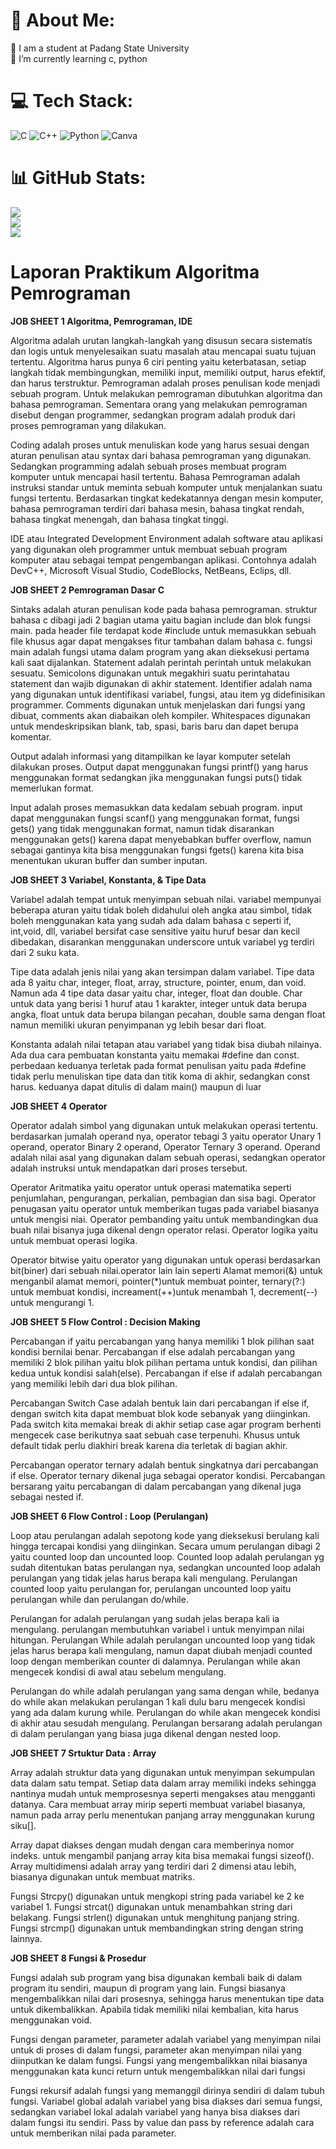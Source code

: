 # 💫 About Me:
🔭 I am a student at Padang State University<br>🌱 I’m currently learning c, python


# 💻 Tech Stack:
![C](https://img.shields.io/badge/c-%2300599C.svg?style=flat&logo=c&logoColor=white) ![C++](https://img.shields.io/badge/c++-%2300599C.svg?style=flat&logo=c%2B%2B&logoColor=white) ![Python](https://img.shields.io/badge/python-3670A0?style=flat&logo=python&logoColor=ffdd54) ![Canva](https://img.shields.io/badge/Canva-%2300C4CC.svg?style=flat&logo=Canva&logoColor=white)
# 📊 GitHub Stats:
![](https://github-readme-stats.vercel.app/api?username=makbarfauzan&theme=material-palenight&hide_border=true&include_all_commits=false&count_private=false)<br/>
![](https://github-readme-streak-stats.herokuapp.com/?user=makbarfauzan&theme=material-palenight&hide_border=true)<br/>
![](https://github-readme-stats.vercel.app/api/top-langs/?username=makbarfauzan&theme=material-palenight&hide_border=true&include_all_commits=false&count_private=false&layout=compact)


<!-- Proudly created with GPRM ( https://gprm.itsvg.in ) -->

# Laporan Praktikum Algoritma Pemrograman
**JOB SHEET 1 Algoritma, Pemrograman, IDE**

Algoritma adalah urutan langkah-langkah yang disusun secara sistematis dan logis untuk menyelesaikan suatu masalah atau mencapai suatu tujuan tertentu. Algoritma harus punya 6 ciri penting yaitu keterbatasan, setiap langkah tidak membingungkan, memiliki input, memiliki output, harus efektif, dan harus terstruktur. Pemrograman adalah proses penulisan kode menjadi sebuah program. Untuk melakukan pemrograman dibutuhkan algoritma dan bahasa pemrograman. Sementara orang yang melakukan pemrograman disebut dengan programmer, sedangkan program adalah produk dari proses pemrograman yang dilakukan.

Coding adalah proses untuk menuliskan kode yang harus sesuai dengan aturan penulisan atau syntax dari bahasa pemrograman yang digunakan. Sedangkan programming adalah sebuah proses membuat program komputer untuk mencapai hasil tertentu. Bahasa Pemrograman adalah instruksi standar untuk meminta sebuah komputer untuk menjalankan suatu fungsi tertentu. Berdasarkan tingkat kedekatannya dengan mesin komputer, bahasa pemrograman terdiri dari bahasa mesin, bahasa tingkat rendah, bahasa tingkat menengah, dan bahasa tingkat tinggi.

IDE atau Integrated Development Environment adalah software atau aplikasi yang digunakan oleh programmer untuk membuat sebuah program komputer atau sebagai tempat pengembangan aplikasi. Contohnya adalah DevC++, Microsoft Visual Studio, CodeBlocks, NetBeans, Eclips, dll.

**JOB SHEET 2 Pemrograman Dasar C**

Sintaks adalah aturan penulisan kode pada bahasa pemrograman. struktur bahasa c dibagi jadi 2 bagian utama yaitu bagian include dan blok fungsi main. pada header file terdapat kode #include untuk memasukkan sebuah file khusus agar dapat mengakses fitur tambahan dalam bahasa c. fungsi main adalah fungsi utama dalam program yang akan dieksekusi pertama kali saat dijalankan. Statement adalah perintah perintah untuk melakukan sesuatu. Semicolons digunakan untuk megakhiri suatu perintahatau statement dan wajib digunakan di akhir statement. Identifier adalah nama yang digunakan untuk identifikasi variabel, fungsi, atau item yg didefinisikan programmer. Comments digunakan untuk menjelaskan dari fungsi yang dibuat, comments akan diabaikan oleh kompiler. Whitespaces digunakan untuk mendeskripsikan blank, tab, spasi, baris baru dan dapet berupa komentar.

Output adalah informasi yang ditampilkan ke layar komputer setelah dilakukan proses. Output dapat menggunakan fungsi printf() yang harus menggunakan format sedangkan jika menggunakan fungsi puts() tidak memerlukan format.

Input adalah proses memasukkan data kedalam sebuah program. input dapat menggunakan fungsi scanf() yang menggunakan format, fungsi gets() yang tidak menggunakan format, namun tidak disarankan menggunakan gets() karena dapat menyebabkan buffer overflow, namun sebagai gantinya kita bisa menggunakan fungsi fgets() karena kita bisa menentukan ukuran buffer dan sumber inputan.

**JOB SHEET 3 Variabel, Konstanta, & Tipe Data**

Variabel adalah tempat untuk menyimpan sebuah nilai. variabel mempunyai beberapa aturan yaitu tidak boleh didahului oleh angka atau simbol, tidak boleh menggunakan kata yang sudah ada dalam bahasa c seperti if, int,void, dll, variabel bersifat case sensitive yaitu huruf besar dan kecil dibedakan, disarankan menggunakan underscore untuk variabel yg terdiri dari 2 suku kata.

Tipe data adalah jenis nilai yang akan tersimpan dalam variabel. Tipe data ada 8 yaitu char, integer, float, array, structure, pointer, enum, dan void. Namun ada 4 tipe data dasar yaitu char, integer, float dan double. Char untuk data yang berisi 1 huruf atau 1 karakter, integer untuk data berupa angka, float untuk data berupa bilangan pecahan, double sama dengan float namun memiliki ukuran penyimpanan yg lebih besar dari float.

Konstanta adalah nilai tetapan atau variabel yang tidak bisa diubah nilainya. Ada dua cara pembuatan konstanta yaitu memakai #define dan const. perbedaan keduanya terletak pada format penulisan yaitu pada #define tidak perlu menuliskan tipe data dan titik koma di akhir, sedangkan const harus. keduanya dapat ditulis di dalam main() maupun di luar

**JOB SHEET 4 Operator**

Operator adalah simbol yang digunakan untuk melakukan operasi tertentu. berdasarkan jumalah operand nya, operator tebagi 3 yaitu operator Unary 1 operand, operator Binary 2 operand, Operator Ternary 3 operand. Operand adalah nilai asal yang digunakan dalam sebuah operasi, sedangkan operator adalah instruksi untuk mendapatkan dari proses tersebut. 

Operator Aritmatika yaitu operator untuk operasi matematika seperti penjumlahan, pengurangan, perkalian, pembagian dan sisa bagi. Operator penugasan yaitu operator untuk memberikan tugas pada variabel biasanya untuk mengisi niai. Operator pembanding yaitu untuk membandingkan dua buah nilai bisanya juga dikenal dengn operator relasi. Operator logika yaitu untuk membuat operasi logika. 

Operator bitwise yaitu operator yang digunakan untuk operasi berdasarkan bit(biner) dari sebuah nilai.operator lain lain seperti Alamat memori(&) untuk menganbil alamat memori, pointer(*)untuk membuat pointer, ternary(?:) untuk membuat kondisi, increament(++)untuk menambah 1, decrement(--) untuk mengurangi 1.

**JOB SHEET 5 Flow Control : Decision Making**

Percabangan if yaitu percabangan yang hanya memiliki 1 blok pilihan saat kondisi bernilai benar. Percabangan if else adalah percabangan yang memiliki 2 blok pilihan yaitu blok pilihan pertama untuk kondisi, dan pilihan kedua untuk kondisi salah(else). Percabangan if else if adalah percabangan yang memiliki lebih dari dua blok pilihan. 

Percabangan Switch Case adalah bentuk lain dari percabangan if else if, dengan switch kita dapat membuat blok kode sebanyak yang diinginkan. Pada switch kita memakai break di akhir setiap case agar program berhenti mengecek case berikutnya saat sebuah case terpenuhi. Khusus untuk default tidak perlu diakhiri break karena dia terletak di bagian akhir.

Percabangan operator ternary adalah bentuk singkatnya dari percabangan if else. Operator ternary dikenal juga sebagai operator kondisi. Percabangan bersarang yaitu percabangan di dalam percabangan yang dikenal juga sebagai nested if. 

**JOB SHEET 6 Flow Control : Loop (Perulangan)**

Loop atau perulangan adalah sepotong kode yang dieksekusi berulang kali hingga tercapai kondisi yang diinginkan. Secara umum perulangan dibagi 2 yaitu counted loop dan uncounted loop. Counted loop adalah perulangan yg sudah ditentukan batas perulangan nya, sedangkan uncounted loop adalah perulangan yang tidak jelas harus berapa kali mengulang. Perulangan counted loop yaitu perulangan for, perulangan uncounted loop yaitu perulangan while dan perulangan do/while.

Perulangan for adalah perulangan yang sudah jelas berapa kali ia mengulang. perulangan membutuhkan variabel i untuk menyimpan nilai hitungan. Perulangan While adalah perulangan uncounted loop yang tidak jelas harus berapa kali mengulang, namun dapat diubah menjadi counted loop dengan memberikan counter di dalamnya. Perulangan while akan mengecek kondisi di awal atau sebelum mengulang.

Perulangan do while adalah perulangan yang sama dengan while, bedanya do while akan melakukan perulangan 1 kali dulu baru mengecek kondisi yang ada dalam kurung while. Perulangan do while akan mengecek kondisi di akhir atau sesudah mengulang. Perulangan bersarang adalah perulangan di dalam perulangan yang biasa juga dikenal dengan nested loop.

**JOB SHEET 7 Srtuktur Data : Array**

Array adalah struktur data yang digunakan untuk menyimpan sekumpulan data dalam satu tempat. Setiap data dalam array memiliki indeks sehingga nantinya mudah untuk memprosesnya seperti mengakses atau mengganti datanya. Cara membuat array mirip seperti membuat variabel biasanya, namun pada array perlu menentukan panjang array menggunakan kurung siku[].

Array dapat diakses dengan mudah dengan cara memberinya nomor indeks. untuk mengambil panjang array kita bisa memakai fungsi sizeof(). Array multidimensi adalah array yang terdiri dari 2 dimensi atau lebih, biasanya digunakan untuk membuat matriks.

Fungsi Strcpy() digunakan untuk mengkopi string pada variabel ke 2 ke variabel 1. Fungsi strcat() digunakan untuk menambahkan string dari belakang. Fungsi strlen() digunakan untuk menghitung panjang string. Fungsi strcmp() digunakan untuk membandingkan string dengan string lainnya. 

**JOB SHEET 8 Fungsi & Prosedur**

Fungsi adalah sub program yang bisa digunakan kembali baik di dalam program itu sendiri, maupun di program yang lain. Fungsi biasanya mengembalikkan nilai dari prosesnya, sehingga harus menentukan tipe data untuk dikembalikkan. Apabila tidak memiliki nilai kembalian, kita harus menggunakan void.

Fungsi dengan parameter, parameter adalah variabel yang menyimpan nilai untuk di proses di dalam fungsi, parameter akan menyimpan nilai yang diinputkan ke dalam fungsi. Fungsi yang mengembalikkan nilai biasanya menggunakan kata kunci return untuk mengembalikkan nilai dari fungsi

Fungsi rekursif adalah fungsi yang memanggil dirinya sendiri di dalam tubuh fungsi. Variabel global adalah variabel yang bisa diakses dari semua fungsi, sedangkan variabel lokal adalah variabel yang hanya bisa diakses dari dalam fungsi itu sendiri. Pass by value dan pass by reference adalah cara untuk memberikan nilai pada parameter.

 

